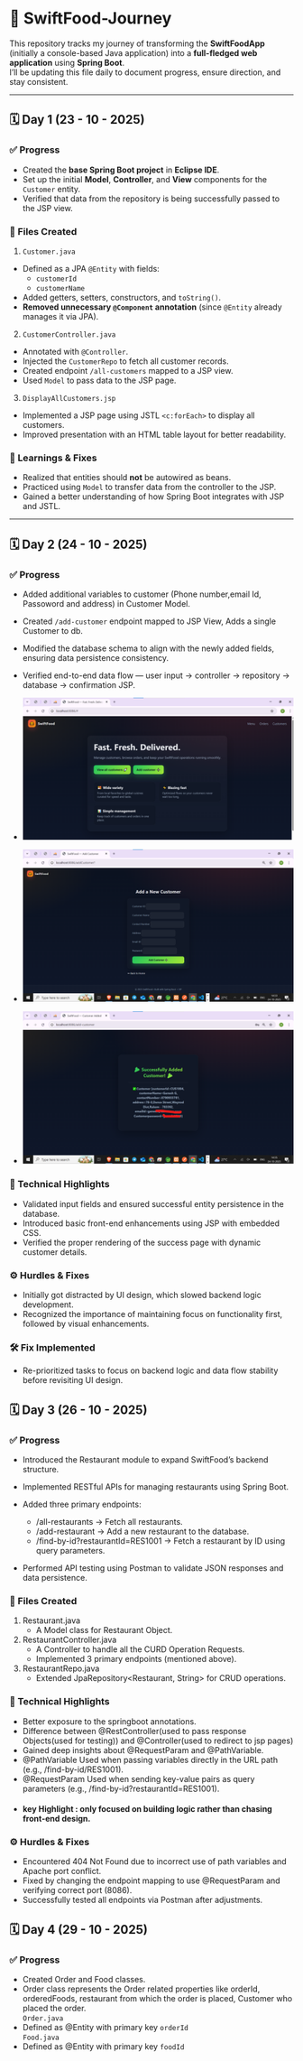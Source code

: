 # 🍴 SwiftFood-Journey

This repository tracks my journey of transforming the **SwiftFoodApp** (initially a console-based Java application) into a **full-fledged web application** using **Spring Boot**.  
I’ll be updating this file daily to document progress, ensure direction, and stay consistent.

---

## 🗓️ Day 1 (23 - 10 - 2025)

### ✅ Progress
- Created the **base Spring Boot project** in **Eclipse IDE**.  
- Set up the initial **Model**, **Controller**, and **View** components for the `Customer` entity.  
- Verified that data from the repository is being successfully passed to the JSP view.

### 📂 Files Created
 1. `Customer.java`
- Defined as a JPA `@Entity` with fields:
  - `customerId`
  - `customerName`
- Added getters, setters, constructors, and `toString()`.
- **Removed unnecessary `@Component` annotation** (since `@Entity` already manages it via JPA).

 2. `CustomerController.java`
- Annotated with `@Controller`.
- Injected the `CustomerRepo` to fetch all customer records.
- Created endpoint `/all-customers` mapped to a JSP view.
- Used `Model` to pass data to the JSP page.

 3. `DisplayAllCustomers.jsp`
- Implemented a JSP page using JSTL `<c:forEach>` to display all customers.
- Improved presentation with an HTML table layout for better readability.

### 🧠 Learnings & Fixes
- Realized that entities should **not** be autowired as beans.
- Practiced using `Model` to transfer data from the controller to the JSP.
- Gained a better understanding of how Spring Boot integrates with JSP and JSTL.

---
## 🗓️ Day 2 (24 - 10 - 2025)

### ✅ Progress
 - Added additional variables to customer (Phone number,email Id, Passoword and address) in Customer Model.
 - Created `/add-customer` endpoint mapped to JSP View, Adds a single Customer to db.
 - Modified the database schema to align with the newly added fields, ensuring data persistence consistency.
 - Verified end-to-end data flow — user input → controller → repository → database → confirmation JSP.

 - ![Home Page](Imgs/home.png)

 - ![Add Customer Page](Imgs/Addcustomer.png)

 - ![Customer Added Successfully](Imgs/success.png)
   
### 🧩 Technical Highlights
  - Validated input fields and ensured successful entity persistence in the database.
  - Introduced basic front-end enhancements using JSP with embedded CSS.
  - Verified the proper rendering of the success page with dynamic customer details.
    
### ⚙️ Hurdles & Fixes

  - Initially got distracted by UI design, which slowed backend logic development.
  - Recognized the importance of maintaining focus on functionality first, followed by visual enhancements.

 ### 🛠️ Fix Implemented
  -  Re-prioritized tasks to focus on backend logic and data flow stability before revisiting UI design.
    

## 🗓️ Day 3 (26 - 10 - 2025)

### ✅ Progress

 - Introduced the Restaurant module to expand SwiftFood’s backend structure.
 - Implemented RESTful APIs for managing restaurants using Spring Boot.
 - Added three primary endpoints:

    - /all-restaurants → Fetch all restaurants.
    - /add-restaurant → Add a new restaurant to the database.
    - /find-by-id?restaurantId=RES1001 → Fetch a restaurant by ID using query parameters.

 - Performed API testing using Postman to validate JSON responses and data persistence.
### 📂 Files Created
  1. Restaurant.java
     - A Model class for Restaurant Object.
  2. RestaurantController.java
      - A Controller to handle all the CURD Operation Requests.
      - Implemented 3 primary endpoints (mentioned above).
  3. RestaurantRepo.java
     - Extended JpaRepository<Restaurant, String> for CRUD operations.
### 🧩 Technical Highlights
 - Better exposure to the springboot annotations.
 - Difference between @RestController(used to pass response Objects(used for testing)) and @Controller(used to redirect to jsp pages)
 - Gained deep insights about @RequestParam and @PathVariable.
 - @PathVariable Used when passing variables directly in the URL path (e.g., /find-by-id/RES1001).
 - @RequestParam Used when sending key-value pairs as query parameters (e.g., /find-by-id?restaurantId=RES1001).
 -  #### key Highlight : only focused on building logic rather than chasing front-end design.
### ⚙️ Hurdles & Fixes
 - Encountered 404 Not Found due to incorrect use of path variables and Apache port conflict.
 - Fixed by changing the endpoint mapping to use @RequestParam and verifying correct port (8086).
 - Successfully tested all endpoints via Postman after adjustments.

## 🗓️ Day 4 (29 - 10 - 2025)

 ### ✅ Progress
  - Created Order and Food classes.
  - Order class represents the Order related properties like orderId, orderedFoods, restaurant from which the order is placed, Customer who placed the order.<br>
   `Order.java`
  - Defined as @Entity with primary key `orderId`<br>
   `Food.java`
  - Defined as @Entity with primary key `foodId`

     
